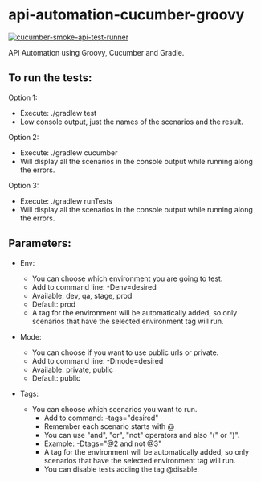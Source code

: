 # api-automation-cucumber-groovy

[![cucumber-smoke-api-test-runner](https://github.com/fifernandez/api-automation-cucumber-groovy/actions/workflows/cucumber-test-runner.yml/badge.svg)](https://github.com/fifernandez/api-automation-cucumber-groovy/actions/workflows/cucumber-test-runner.yml)

API Automation using Groovy, Cucumber and Gradle.

To run the tests:
-
Option 1:
- Execute:  ./gradlew test
- Low console output, just the names of the scenarios and the result.

Option 2:
- Execute: ./gradlew cucumber
- Will display all the scenarios in the console output while running along the errors.

Option 3:
- Execute: ./gradlew runTests
- Will display all the scenarios in the console output while running along the errors.

Parameters:
- 
- Env:
    - You can choose which environment you are going to test.
    - Add to command line: -Denv=desired
    - Available: dev, qa, stage, prod
    - Default: prod
    - A tag for the environment will be automatically added, so only scenarios that have the selected environment tag will run.


- Mode:
    - You can choose if you want to use public urls or private.
    - Add to command line: -Dmode=desired
    - Available: private, public
    - Default: public


- Tags:
    - You can choose which scenarios you want to run.
        - Add to command: -tags="desired"
        - Remember each scenario starts with @
        - You can use "and", "or", "not" operators and also "(" or ")".
        - Example: -Dtags="@2 and not @3"
        - A tag for the environment will be automatically added, so only scenarios that have the selected environment tag will run.
        - You can disable tests adding the tag @disable.

